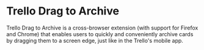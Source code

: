 # Trello Drag to Archive

Trello Drag to Archive is a cross-browser extension (with support for Firefox and Chrome)
that enables users to quickly and conveniently archive cards by dragging them to a screen edge,
just like in the Trello's mobile app.
